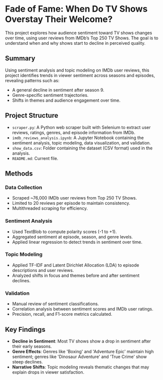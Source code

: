 #  Fade of Fame: When Do TV Shows Overstay Their Welcome?

This project explores how audience sentiment toward TV shows changes over time, using user reviews from IMDb’s Top 250 TV Shows. The goal is to understand when and why shows start to decline in perceived quality.

## Summary

Using sentiment analysis and topic modeling on IMDb user reviews, this project identifies trends in viewer sentiment across seasons and episodes, revealing patterns such as:

- A general decline in sentiment after season 9.
- Genre-specific sentiment trajectories.
- Shifts in themes and audience engagement over time.

## Project Structure

- `scraper.py`: A Python web scraper built with Selenium to extract user reviews, ratings, genres, and episode information from IMDb.
- `imdb_reviews_analysis.ipynb`: A Jupyter Notebook containing the sentiment analysis, topic modeling, data visualization, and validation.
- `show_data.csv`: Folder containing the dataset (CSV format) used in the analysis.
- `README.md`: Current file.

## Methods

### Data Collection
- Scraped ~76,000 IMDb user reviews from Top 250 TV Shows.
- Limited to 20 reviews per episode to maintain consistency.
- Multithreaded scraping for efficiency.

### Sentiment Analysis
- Used TextBlob to compute polarity scores (-1 to +1).
- Aggregated sentiment at episode, season, and genre levels.
- Applied linear regression to detect trends in sentiment over time.

### Topic Modeling
- Applied TF-IDF and Latent Dirichlet Allocation (LDA) to episode descriptions and user reviews.
- Analyzed shifts in focus and themes before and after sentiment declines.

### Validation
- Manual review of sentiment classifications.
- Correlation analysis between sentiment scores and IMDb user ratings.
- Precision, recall, and F1-score metrics calculated.

## Key Findings

- **Decline in Sentiment**: Most TV shows show a drop in sentiment after their early seasons.
- **Genre Effects**: Genres like 'Boxing' and 'Adventure Epic' maintain high sentiment; genres like 'Dinosaur Adventure' and 'True Crime' show steep declines.
- **Narrative Shifts**: Topic modeling reveals thematic changes that may explain drops in viewer satisfaction.
